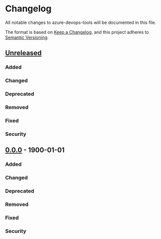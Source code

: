 # Changelog
All notable changes to azure-devops-tools will be documented in this file.

The format is based on [Keep a Changelog](https://keepachangelog.com/en/1.0.0/),
and this project adheres to [Semantic Versioning](https://semver.org/spec/v2.0.0.html).

## [Unreleased]
### Added
<!-- new features. -->

### Changed 
<!-- for changes in existing functionality -->

### Deprecated 
<!-- soon-to-be removed features -->

### Removed 
<!-- now removed features -->

### Fixed
<!-- any bug fixes -->

### Security
<!-- vulnerabilities -->


## [0.0.0] - 1900-01-01
### Added
<!-- new features. -->

### Changed 
<!-- for changes in existing functionality -->

### Deprecated 
<!-- soon-to-be removed features -->

### Removed 
<!-- now removed features -->

### Fixed
<!-- any bug fixes -->

### Security
<!-- vulnerabilities -->

[Unreleased]: link/to/adopt-nightly
[0.0.0]: link/to/adopt-0.0.0

